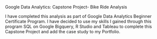 

Google Data Analytics: Capstone Project- Bike Ride Analysis

I have completed this analysis as part of Google Data Analytics Beginner Certificate Program. I have decided to use my skills I gained through this program SQL on Google Bigquery, R Studio and Tableau to complete this Capstone Project and add the case study to my Portfolio.

